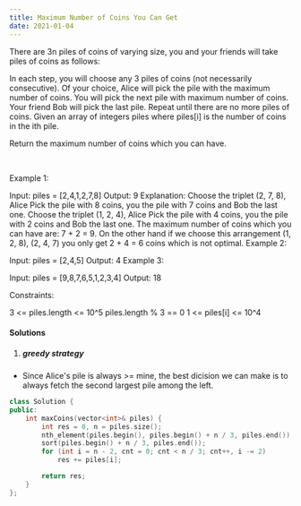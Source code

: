 ```yaml
---
title: Maximum Number of Coins You Can Get
date: 2021-01-04
---
```

There are 3n piles of coins of varying size, you and your friends will take piles of coins as follows:

In each step, you will choose any 3 piles of coins (not necessarily consecutive).
Of your choice, Alice will pick the pile with the maximum number of coins.
You will pick the next pile with maximum number of coins.
Your friend Bob will pick the last pile.
Repeat until there are no more piles of coins.
Given an array of integers piles where piles[i] is the number of coins in the ith pile.

Return the maximum number of coins which you can have.

 

Example 1:

Input: piles = [2,4,1,2,7,8]
Output: 9
Explanation: Choose the triplet (2, 7, 8), Alice Pick the pile with 8 coins, you the pile with 7 coins and Bob the last one.
Choose the triplet (1, 2, 4), Alice Pick the pile with 4 coins, you the pile with 2 coins and Bob the last one.
The maximum number of coins which you can have are: 7 + 2 = 9.
On the other hand if we choose this arrangement (1, 2, 8), (2, 4, 7) you only get 2 + 4 = 6 coins which is not optimal.
Example 2:

Input: piles = [2,4,5]
Output: 4
Example 3:

Input: piles = [9,8,7,6,5,1,2,3,4]
Output: 18
 

Constraints:

3 <= piles.length <= 10^5
piles.length % 3 == 0
1 <= piles[i] <= 10^4


#### Solutions

1. ##### greedy strategy

- Since Alice's pile is always >= mine, the best dicision we can make is to always fetch the second largest pile among the left.

```cpp
class Solution {
public:
    int maxCoins(vector<int>& piles) {
        int res = 0, n = piles.size();
        nth_element(piles.begin(), piles.begin() + n / 3, piles.end());
        sort(piles.begin() + n / 3, piles.end());
        for (int i = n - 2, cnt = 0; cnt < n / 3; cnt++, i -= 2)
            res += piles[i];

        return res;
    }
};
```